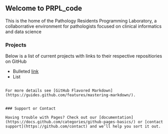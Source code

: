 ## Welcome to PRPL_code

This is the home of the Pathology Residents Programming Laboratory, a collaborrative environment for pathologists focused on clinical informatics and data science

### Projects

Below is a list of current projects with links to their respective repositiories on GitHub

- Bulleted [link](link)
- List



```

For more details see [GitHub Flavored Markdown](https://guides.github.com/features/mastering-markdown/).


### Support or Contact

Having trouble with Pages? Check out our [documentation](https://docs.github.com/categories/github-pages-basics/) or [contact support](https://github.com/contact) and we’ll help you sort it out.
